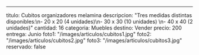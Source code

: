 ---
titulo: Cubitos organizadores melamina
descripcion: "Tres medidas distintas disponibles:\n- 20 x 20 (4 unidades)\n- 30 x
  30 (10 unidades) \n- 40 x 40 (2 unidades)"
cantidad: 16
categoria: Muebles
destino: Vender
precio: 200
entrega: Junio
foto1: "/images/articulos/cubitos1.jpg"
foto2: "/images/articulos/cubitos2.jpg"
foto3: "/images/articulos/cubitos3.jpg"
reservado: false
